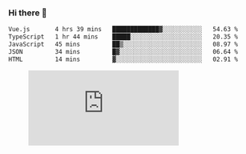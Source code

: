 ### Hi there 👋

<!--START_SECTION:waka-->

```txt
Vue.js       4 hrs 39 mins   █████████████▓░░░░░░░░░░░   54.63 %
TypeScript   1 hr 44 mins    █████░░░░░░░░░░░░░░░░░░░░   20.35 %
JavaScript   45 mins         ██▒░░░░░░░░░░░░░░░░░░░░░░   08.97 %
JSON         34 mins         █▓░░░░░░░░░░░░░░░░░░░░░░░   06.64 %
HTML         14 mins         ▓░░░░░░░░░░░░░░░░░░░░░░░░   02.91 %
```

<!--END_SECTION:waka-->

<figure><embed src="https://wakatime.com/share/@018c1236-80d1-4209-b291-9f1e9534668f/bb944d0f-92e3-48f1-94a5-d3c1d0ffe8d4.svg"></embed></figure>

<!--
**kraibse/kraibse** is a ✨ _special_ ✨ repository because its `README.md` (this file) appears on your GitHub profile.

Here are some ideas to get you started:

- 🔭 I’m currently working on ...
- 🌱 I’m currently learning ...
- 👯 I’m looking to collaborate on ...
- 🤔 I’m looking for help with ...
- 💬 Ask me about ...
- 📫 How to reach me: ...
- 😄 Pronouns: ...
- ⚡ Fun fact: ...
-->

